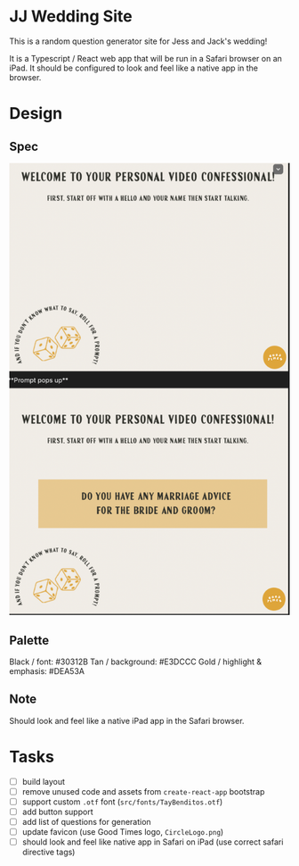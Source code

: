 # JJ Wedding Site

This is a random question generator site for Jess and Jack's wedding!

It is a Typescript / React web app that will be run in a Safari browser on an iPad.
It should be configured to look and feel like a native app in the browser.

# Design

## Spec

![alt text](<PNG image.png>)

## Palette

Black / font: #30312B
Tan / background: #E3DCCC
Gold / highlight & emphasis: #DEA53A

## Note

Should look and feel like a native iPad app in the Safari browser.

# Tasks

- [ ] build layout
- [ ] remove unused code and assets from `create-react-app` bootstrap
- [ ] support custom `.otf` font (`src/fonts/TayBenditos.otf`)
- [ ] add button support
- [ ] add list of questions for generation
- [ ] update favicon (use Good Times logo, `CircleLogo.png`)
- [ ] should look and feel like native app in Safari on iPad (use correct safari directive tags)
